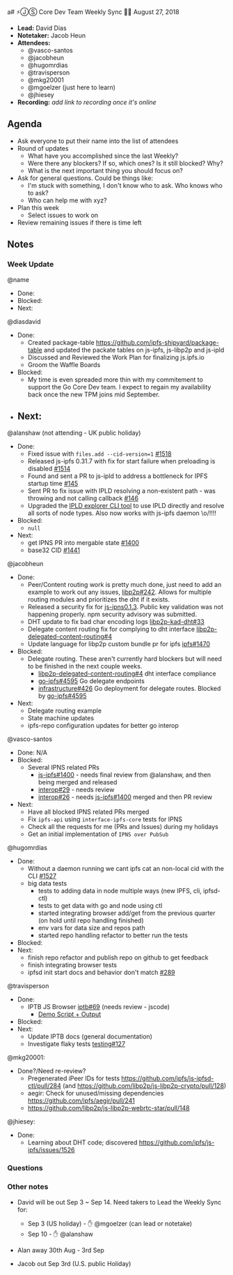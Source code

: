 a# ⚡️ⒿⓈ Core Dev Team Weekly Sync 🙌🏽 August 27, 2018


- **Lead:** David Dias
- **Notetaker:** Jacob Heun
- **Attendees:**
  - @vasco-santos
  - @jacobheun
  - @hugomrdias
  - @travisperson
  - @mkg20001
  - @mgoelzer (just here to learn)
  - @jhiesey
- **Recording:** _add link to recording once it's online_

## Agenda

- Ask everyone to put their name into the list of attendees
- Round of updates
  - What have you accomplished since the last Weekly?
  - Were there any blockers? If so, which ones? Is it still blocked? Why?
  - What is the next important thing you should focus on?
- Ask for general questions. Could be things like:
  - I'm stuck with something, I don't know who to ask. Who knows who to ask?
  - Who can help me with xyz?
- Plan this week
  - Select issues to work on
- Review remaining issues if there is time left


## Notes

### Week Update

@name
 - Done:
 - Blocked:
 - Next:

@diasdavid
 - Done:
   - Created package-table https://github.com/ipfs-shipyard/package-table and updated the packate tables on js-ipfs, js-libp2p and js-ipld
   - Discussed and Reviewed the Work Plan for finalizing js.ipfs.io
   - Groom the Waffle Boards
 - Blocked:
   - My time is even spreaded more thin with my commitement to support the Go Core Dev team. I expect to regain my availability back once the new TPM joins mid September.
 - Next:
   - 

@alanshaw (not attending - UK public holiday)
- Done:
    - Fixed issue with `files.add --cid-version=1` [#1518](https://github.com/ipfs/js-ipfs/issues/1518)
    - Released js-ipfs 0.31.7 with fix for start failure when preloading is disabled [#1514](https://github.com/ipfs/js-ipfs/issues/1514)
    - Found and sent a PR to js-ipld to address a bottleneck for IPFS startup time [#145](https://github.com/ipld/js-ipld/pull/145)
    - Sent PR to fix issue with IPLD resolving a non-existent path - was throwing and not calling callback [#146](https://github.com/ipld/js-ipld/pull/146)
    - Upgraded the [IPLD explorer CLI tool](https://www.npmjs.com/package/ipld-explorer-cli) to use IPLD directly and resolve all sorts of node types. Also now works with js-ipfs daemon \o/!!!!
- Blocked:
    - `null`
- Next:
    - get IPNS PR into mergable state [#1400](https://github.com/ipfs/js-ipfs/pull/1400)
    - base32 CID [#1441](https://github.com/ipfs/js-ipfs/pull/1441)
    
@jacobheun
  - Done:
    - Peer/Content routing work is pretty much done, just need to add an example to work out any issues, [libp2p#242](https://github.com/libp2p/js-libp2p/pull/242). Allows for multiple routing modules and prioritizes the dht if it exists.
    - Released a security fix for [js-ipns0.1.3](https://github.com/ipfs/js-ipns/commit/33684e356f1f2fdcd99b2fb85fcc5d52223769a0). Public key validation was not happening properly. npm security advisory was submitted.
    - DHT update to fix bad char encoding logs [libp2p-kad-dht#33](https://github.com/libp2p/js-libp2p-kad-dht/pull/33)
    - Delegate content routing fix for complying to dht interface [libp2p-delegated-content-routing#4](https://github.com/libp2p/js-libp2p-delegated-content-routing/pull/4)
    - Update language for libp2p custom bundle pr for ipfs [ipfs#1470](https://github.com/ipfs/js-ipfs/pull/1470)
  - Blocked:
    - Delegate routing. These aren't currently hard blockers but will need to be finished in the next couple weeks.
      - [libp2p-delegated-content-routing#4](https://github.com/libp2p/js-libp2p-delegated-content-routing/pull/4) dht interface compliance
      - [go-ipfs#4595](https://github.com/ipfs/go-ipfs/pull/4595) Go delegate endpoints
      - [infrastructure#426](https://github.com/ipfs/infrastructure/issues/426) Go deployment for delegate routes. Blocked by [go-ipfs#4595](https://github.com/ipfs/go-ipfs/pull/4595)
  - Next:
    - Delegate routing example
    - State machine updates
    - ipfs-repo configuration updates for better go interop

@vasco-santos
  - Done:
    N/A
  - Blocked:
    - Several IPNS related PRs
      - [js-ipfs#1400](https://github.com/ipfs/js-ipfs/pull/1400) - needs final review from @alanshaw, and then being merged and released
      - [interop#29](https://github.com/ipfs/interop/pull/29) - needs review
      - [interop#26](https://github.com/ipfs/interop/pull/26) - needs [js-ipfs#1400](https://github.com/ipfs/js-ipfs/pull/1400) merged and then PR review
  - Next:
    - Have all blocked IPNS related PRs merged
    - Fix `ipfs-api` using `interface-ipfs-core` tests for IPNS
    - Check all the requests for me (PRs and Issues) during my holidays
    - Get an initial implementation of `IPNS over PubSub`

@hugomrdias
 - Done:
   - Without a daemon running we cant ipfs cat an non-local cid with the CLI [#1527](https://github.com/ipfs/js-ipfs/issues/1527)
   - big data tests 
     - tests to adding data in node multiple ways (new IPFS, cli, ipfsd-ctl)
     - tests to get data with go and node using ctl 
     - started integrating browser add/get from the previous quarter (on hold until repo handling finished)
     - env vars for data size and repos path 
     - started repo handling refactor to better run the tests
 - Blocked:
 - Next:
   - finish repo refactor and publish repo on github to get feedback
   - finish integrating browser tests
   - ipfsd init start docs and behavior don't match [#289](https://github.com/ipfs/js-ipfsd-ctl/issues/289)
   
@travisperson
 - Done:
   - IPTB JS Browser [iptb#69](https://github.com/ipfs/iptb/pull/69) (needs review - jscode)
     - [Demo Script + Output](https://gist.github.com/travisperson/df370a47797d1ae801508914cd053b26)
 - Blocked:
 - Next:
   - Update IPTB docs (general documentation)
   - Investigate flaky tests [testing#127](https://github.com/ipfs/testing/issues/127)

@mkg20001:
 - Done?/Need re-review?
   - Pregenerated iPeer IDs for tests https://github.com/ipfs/js-ipfsd-ctl/pull/284 (and https://github.com/libp2p/js-libp2p-crypto/pull/128)
   - aegir: Check for unused/missing dependencies https://github.com/ipfs/aegir/pull/241
   - https://github.com/libp2p/js-libp2p-webrtc-star/pull/148
   
@jhiesey:
 - Done:
   - Learning about DHT code; discovered https://github.com/ipfs/js-ipfs/issues/1526

### Questions

### Other notes

- David will be out Sep 3 ~ Sep 14. Need takers to Lead the Weekly Sync for:
  - Sep 3 (US holiday) - ✋ @mgoelzer (can lead or notetake)
  - Sep 10 - ✋ @alanshaw
  
- Alan away 30th Aug - 3rd Sep
- Jacob out Sep 3rd (U.S. public Holiday)

<!-- After each call, the notetaker submits a PR to ipfs/pm to store the notes on the meeting-notes folder -->
